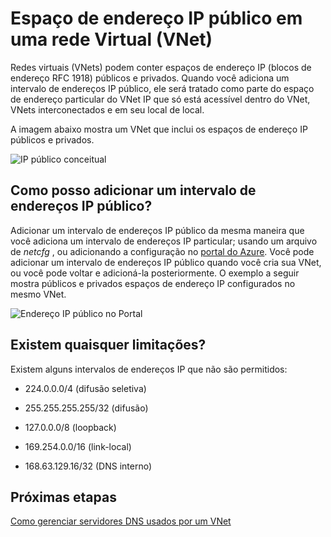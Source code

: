 <properties 
   pageTitle="Como usar endereços IP públicos em uma rede virtual"
   description="Saiba como configurar uma rede virtual para usar endereços IP públicos"
   services="virtual-network"
   documentationCenter="na"
   authors="jimdial"
   manager="carmonm"
   editor="tysonn" />
<tags 
   ms.service="virtual-network"
   ms.devlang="na"
   ms.topic="article"
   ms.tgt_pltfrm="na"
   ms.workload="infrastructure-services"
   ms.date="04/27/2016"
   ms.author="jdial" />

# <a name="public-ip-address-space-in-a-virtual-network-vnet"></a>Espaço de endereço IP público em uma rede Virtual (VNet)

Redes virtuais (VNets) podem conter espaços de endereço IP (blocos de endereço RFC 1918) públicos e privados. Quando você adiciona um intervalo de endereços IP público, ele será tratado como parte do espaço de endereço particular do VNet IP que só está acessível dentro do VNet, VNets interconectados e em seu local de local.

A imagem abaixo mostra um VNet que inclui os espaços de endereço IP públicos e privados.

![IP público conceitual](./media/virtual-networks-public-ip-within-vnet/IC775683.jpg)

## <a name="how-do-i-add-a-public-ip-address-range"></a>Como posso adicionar um intervalo de endereços IP público?

Adicionar um intervalo de endereços IP público da mesma maneira que você adiciona um intervalo de endereços IP particular; usando um arquivo de *netcfg* , ou adicionando a configuração no [portal do Azure](http://portal.azure.com). Você pode adicionar um intervalo de endereços IP público quando você cria sua VNet, ou você pode voltar e adicioná-la posteriormente. O exemplo a seguir mostra públicos e privados espaços de endereço IP configurados no mesmo VNet.

![Endereço IP público no Portal](./media/virtual-networks-public-ip-within-vnet/IC775684.png)

## <a name="are-there-any-limitations"></a>Existem quaisquer limitações?

Existem alguns intervalos de endereços IP que não são permitidos:

- 224.0.0.0/4 (difusão seletiva)

- 255.255.255.255/32 (difusão)

- 127.0.0.0/8 (loopback)

- 169.254.0.0/16 (link-local)

- 168.63.129.16/32 (DNS interno)

## <a name="next-steps"></a>Próximas etapas

[Como gerenciar servidores DNS usados por um VNet](virtual-networks-manage-dns-in-vnet.md)